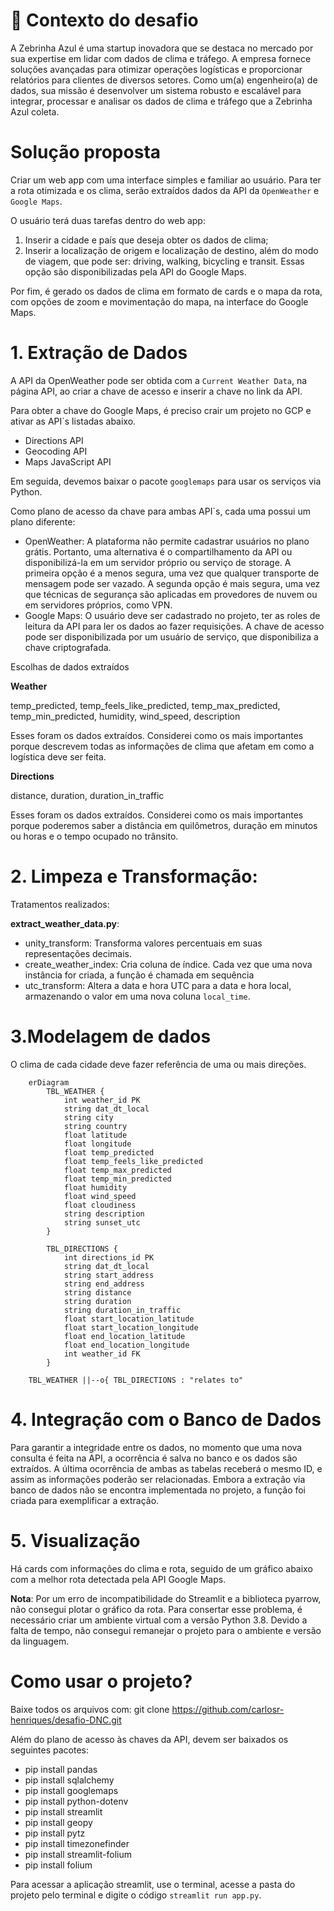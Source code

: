 # 🧠 Contexto do desafio

A Zebrinha Azul é uma startup inovadora que se destaca no mercado por sua expertise em lidar com dados de clima e tráfego. A empresa fornece soluções avançadas para otimizar operações logísticas e proporcionar relatórios para clientes de diversos setores. Como um(a) engenheiro(a) de dados, sua missão é desenvolver um sistema robusto e escalável para integrar, processar e analisar os dados de clima e tráfego que a Zebrinha Azul coleta.

# Solução proposta

Criar um web app com uma interface simples e familiar ao usuário. Para ter a rota otimizada e os clima, serão extraídos dados da API da `OpenWeather` e `Google Maps`. 

O usuário terá duas tarefas dentro do web app:
1. Inserir a cidade e país que deseja obter os dados de clima;
2. Inserir a localização de origem e localização de destino, além do modo de viagem, que pode ser: driving, walking, bicycling e transit. Essas opção são disponibilizadas pela API do Google Maps.

Por fim, é gerado os dados de clima em formato de cards e o mapa da rota, com opções de zoom e movimentação do mapa, na interface do Google Maps.

# 1. Extração de Dados

A API da OpenWeather pode ser obtida com a `Current Weather Data`, na página API, ao criar a chave de acesso e inserir a chave no link da API. 

Para obter a chave do Google Maps, é preciso crair um projeto no GCP e ativar as API´s listadas abaixo.

- Directions API
- Geocoding API
- Maps JavaScript API

Em seguida, devemos baixar o pacote `googlemaps` para usar os serviços via Python.

Como plano de acesso da chave para ambas API´s, cada uma possui um plano diferente:

- OpenWeather: A plataforma não permite cadastrar usuários no plano grátis. Portanto, uma alternativa é o compartilhamento da API ou disponibilizá-la em um servidor próprio ou serviço de storage. A primeira opção é a menos segura, uma vez que qualquer transporte de mensagem pode ser vazado. A segunda opção é mais segura, uma vez que técnicas de segurança são aplicadas em provedores de nuvem ou em servidores próprios, como VPN.
- Google Maps: O usuário deve ser cadastrado no projeto, ter as roles de leitura da API para ler os dados ao fazer requisições. A chave de acesso pode ser disponibilizada por um usuário de serviço, que disponibiliza a chave criptografada.

Escolhas de dados extraídos

**Weather**

temp_predicted, temp_feels_like_predicted, temp_max_predicted, temp_min_predicted, humidity, wind_speed, description

Esses foram os dados extraídos. Considerei como os mais importantes porque descrevem todas as informações de clima que afetam em como a logística deve ser feita.

**Directions**

distance, duration, duration_in_traffic

Esses foram os dados extraídos. Considerei como os mais importantes porque poderemos saber a distância em quilômetros, duração em minutos ou horas e o tempo ocupado no trânsito.

# 2. Limpeza e Transformação:

Tratamentos realizados:

**extract_weather_data.py**:  
- unity_transform: Transforma valores percentuais em suas representações decimais.  
- create_weather_index: Cria coluna de índice. Cada vez que uma nova instância for criada, a função é chamada em sequência
- utc_transform: Altera a data e hora UTC para a data e hora local, armazenando o valor em uma nova coluna `local_time`.

# 3.Modelagem de dados

O clima de cada cidade deve fazer referência de uma ou mais direções.

```mermaid
    erDiagram
        TBL_WEATHER {
            int weather_id PK
            string dat_dt_local
            string city
            string country
            float latitude
            float longitude
            float temp_predicted
            float temp_feels_like_predicted
            float temp_max_predicted
            float temp_min_predicted
            float humidity
            float wind_speed
            float cloudiness
            string description
            string sunset_utc
        }

        TBL_DIRECTIONS {
            int directions_id PK
            string dat_dt_local
            string start_address
            string end_address
            string distance
            string duration
            string duration_in_traffic
            float start_location_latitude
            float start_location_longitude
            float end_location_latitude
            float end_location_longitude
            int weather_id FK
        }

    TBL_WEATHER ||--o{ TBL_DIRECTIONS : "relates to"
```

# 4. Integração com o Banco de Dados

Para garantir a integridade entre os dados, no momento que uma nova consulta é feita na API, a ocorrência é salva no banco e os dados são extraídos. A última ocorrência de ambas as tabelas receberá o mesmo ID, e assim as informações poderão ser relacionadas. Embora a extração via banco de dados não se encontra implementada no projeto, a função foi criada para exemplificar a extração.

# 5. Visualização

Há cards com informações do clima e rota, seguido de um gráfico abaixo com a melhor rota detectada pela API Google Maps.

**Nota**: Por um erro de incompatibilidade do Streamlit e a biblioteca pyarrow, não consegui plotar o gráfico da rota. Para consertar esse problema, é necessário criar um ambiente virtual com a versão Python 3.8. Devido a falta de tempo, não consegui remanejar o projeto para o ambiente e versão da linguagem.

# Como usar o projeto?

Baixe todos os arquivos com: git clone https://github.com/carlosr-henriques/desafio-DNC.git

Além do plano de acesso às chaves da API, devem ser baixados os seguintes pacotes:

- pip install pandas
- pip install sqlalchemy
- pip install googlemaps
- pip install python-dotenv
- pip install streamlit
- pip install geopy
- pip install pytz
- pip install timezonefinder
- pip install streamlit-folium
- pip install folium

Para acessar a aplicação streamlit, use o terminal, acesse a pasta do projeto pelo terminal e digite o código `streamlit run app.py`.


